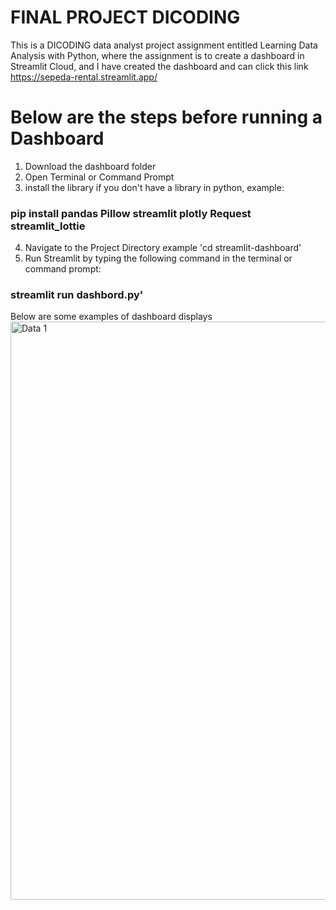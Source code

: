 # FINAL PROJECT DICODING
This is a DICODING data analyst project assignment entitled Learning Data Analysis with Python, where the assignment is to create a dashboard in Streamlit Cloud, and I have created the dashboard and can click this link https://sepeda-rental.streamlit.app/
# Below are the steps before running a Dashboard
1. Download the dashboard folder
2. Open Terminal or Command Prompt
3. install the library if you don't have a library in python, example:
### pip install  pandas Pillow streamlit plotly Request streamlit_lottie
4. Navigate to the Project Directory example 'cd streamlit-dashboard'
5. Run Streamlit by typing the following command in the terminal or command prompt: 
### streamlit run dashbord.py'
Below are some examples of dashboard displays    
<img width="925" alt="Data 1" src="https://github.com/salsadnn/Data-Analist/assets/159113713/7725e41a-b1e6-47c6-ae42-84bc14717489">
